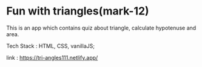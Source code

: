 # Fun with triangles(mark-12)

This is an app which contains quiz about triangle, calculate hypotenuse and area.

Tech Stack : HTML, CSS, vanillaJS;

link : https://tri-angles111.netlify.app/

